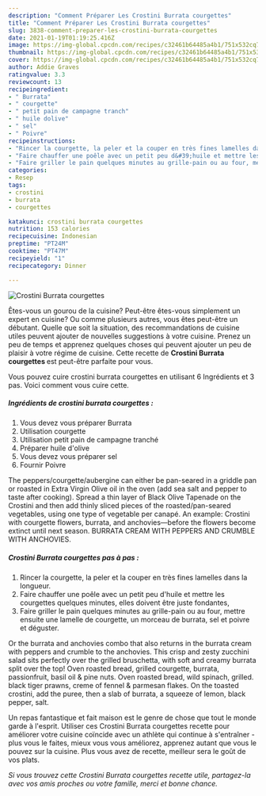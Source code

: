 ```yaml
---
description: "Comment Préparer Les Crostini Burrata courgettes"
title: "Comment Préparer Les Crostini Burrata courgettes"
slug: 3838-comment-preparer-les-crostini-burrata-courgettes
date: 2021-01-19T01:19:25.416Z
image: https://img-global.cpcdn.com/recipes/c32461b64485a4b1/751x532cq70/crostini-burrata-courgettes-photo-principale-de-la-recette.jpg
thumbnail: https://img-global.cpcdn.com/recipes/c32461b64485a4b1/751x532cq70/crostini-burrata-courgettes-photo-principale-de-la-recette.jpg
cover: https://img-global.cpcdn.com/recipes/c32461b64485a4b1/751x532cq70/crostini-burrata-courgettes-photo-principale-de-la-recette.jpg
author: Addie Graves
ratingvalue: 3.3
reviewcount: 13
recipeingredient:
- " Burrata"
- " courgette"
- " petit pain de campagne tranch"
- " huile dolive"
- " sel"
- " Poivre"
recipeinstructions:
- "Rincer la courgette, la peler et la couper en très fines lamelles dans la longueur."
- "Faire chauffer une poêle avec un petit peu d&#39;huile et mettre les courgettes quelques minutes, elles doivent être juste fondantes,"
- "Faire griller le pain quelques minutes au grille-pain ou au four, mettre ensuite une lamelle de courgette, un morceau de burrata, sel et poivre et déguster."
categories:
- Resep
tags:
- crostini
- burrata
- courgettes

katakunci: crostini burrata courgettes 
nutrition: 153 calories
recipecuisine: Indonesian
preptime: "PT24M"
cooktime: "PT47M"
recipeyield: "1"
recipecategory: Dinner

---
```



![Crostini Burrata courgettes](https://img-global.cpcdn.com/recipes/c32461b64485a4b1/751x532cq70/crostini-burrata-courgettes-photo-principale-de-la-recette.jpg)

Êtes-vous un gourou de la cuisine? Peut-être êtes-vous simplement un expert en cuisine? Ou comme plusieurs autres, vous êtes peut-être un débutant. Quelle que soit la situation, des recommandations de cuisine utiles peuvent ajouter de nouvelles suggestions à votre cuisine. Prenez un peu de temps et apprenez quelques choses qui peuvent ajouter un peu de plaisir à votre régime de cuisine. Cette recette de <strong> Crostini Burrata courgettes </strong> est peut-être parfaite pour vous.

<!--inarticleads1-->

Vous pouvez cuire crostini burrata courgettes en utilisant 6 Ingrédients et 3 pas. Voici comment vous cuire cette.

##### Ingrédients de crostini burrata courgettes :

1. Vous devez vous préparer  Burrata
1. Utilisation  courgette
1. Utilisation  petit pain de campagne tranché
1. Préparer  huile d&#39;olive
1. Vous devez vous préparer  sel
1. Fournir  Poivre


The peppers/courgette/aubergine can either be pan-seared in a griddle pan or roasted in Extra Virgin Olive oil in the oven (add sea salt and pepper to taste after cooking). Spread a thin layer of Black Olive Tapenade on the Crostini and then add thinly sliced pieces of the roasted/pan-seared vegetables, using one type of vegetable per canapé. An example: Crostini with courgette flowers, burrata, and anchovies—before the flowers become extinct until next season. BURRATA CREAM WITH PEPPERS AND CRUMBLE WITH ANCHOVIES. 

<!--inarticleads2-->

##### Crostini Burrata courgettes pas à pas :

1. Rincer la courgette, la peler et la couper en très fines lamelles dans la longueur.
1. Faire chauffer une poêle avec un petit peu d&#39;huile et mettre les courgettes quelques minutes, elles doivent être juste fondantes,
1. Faire griller le pain quelques minutes au grille-pain ou au four, mettre ensuite une lamelle de courgette, un morceau de burrata, sel et poivre et déguster.


Or the burrata and anchovies combo that also returns in the burrata cream with peppers and crumble to the anchovies. This crisp and zesty zucchini salad sits perfectly over the grilled bruschetta, with soft and creamy burrata split over the top! Oven roasted bread, grilled courgette, burrata, passionfruit, basil oil &amp; pine nuts. Oven roasted bread, wild spinach, grilled. black tiger prawns, creme of fennel &amp; parmesan flakes. On the toasted crostini, add the puree, then a slab of burrata, a squeeze of lemon, black pepper, salt. 

<!--inarticleads1-->

<p>
Un repas fantastique et fait maison est le genre de chose que tout le monde garde à l'esprit. Utiliser ces Crostini Burrata courgettes recette pour améliorer votre cuisine coïncide avec un athlète qui continue à s'entraîner - plus vous le faites, mieux vous vous améliorez, apprenez autant que vous le pouvez sur la cuisine. Plus vous avez de recette, meilleur sera le goût de vos plats.
</p>

<p>
<i>Si vous trouvez cette Crostini Burrata courgettes recette utile, partagez-la avec vos amis proches ou votre famille, merci et bonne chance.</i>
</p>
